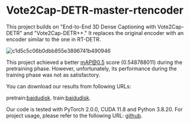 # Vote2Cap-DETR-master-rtencoder
This project builds on "End-to-End 3D Dense Captioning with Vote2Cap-DETR" and "Vote2Cap-DETR++." It replaces the original encoder with an encoder similar to the one in RT-DETR.

![c1d5c5c06b0dbb855e3896741b490946](https://github.com/user-attachments/assets/12cdb91c-0618-4e66-9a64-3175affba9b3)


This project achieved a better mAP@0.5 score (0.548788011) during the pretraining phase. However, unfortunately, its performance during the training phase was not as satisfactory.

You can download our results from following URLs: 

pretrain:[baidudisk](https://pan.baidu.com/s/1igjX_cAxPrjg_QBIR_ZR5Q?pwd=jxgg).
train:[baidudisk](https://pan.baidu.com/s/18kAV4zT_rif6OPrLLMcyxw?pwd=x8g3).

Our code is tested with PyTorch 2.0.0, CUDA 11.8 and Python 3.8.20.
For project usage, please refer to the following URL: [github](https://github.com/YFMika/3D-DETR-Caption/blob/main/README.md).
